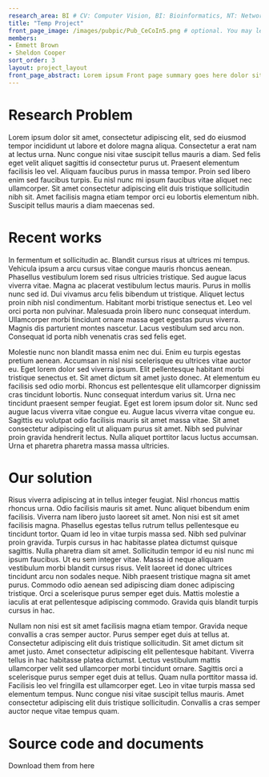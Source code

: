 ```yaml
---
research_area: BI # CV: Computer Vision, BI: Bioinformatics, NT: Network, ML: Machine Learning
title: "Temp Project"
front_page_image: /images/pubpic/Pub_CeCoIn5.png # optional. You may leave it blank 
members:
- Emmett Brown
- Sheldon Cooper
sort_order: 3 
layout: project_layout
front_page_abstract: Lorem ipsum Front page summary goes here dolor sit amet, consectetur adipiscing elit, sed do eiusmod tempor incididunt ut labore et dolore magna aliqua. 
---
```

# Research Problem
Lorem ipsum dolor sit amet, consectetur adipiscing elit, sed do eiusmod tempor incididunt ut labore et dolore magna aliqua. Consectetur a erat nam at lectus urna. Nunc congue nisi vitae suscipit tellus mauris a diam. Sed felis eget velit aliquet sagittis id consectetur purus ut. Praesent elementum facilisis leo vel. Aliquam faucibus purus in massa tempor. Proin sed libero enim sed faucibus turpis. Eu nisl nunc mi ipsum faucibus vitae aliquet nec ullamcorper. Sit amet consectetur adipiscing elit duis tristique sollicitudin nibh sit. Amet facilisis magna etiam tempor orci eu lobortis elementum nibh. Suscipit tellus mauris a diam maecenas sed.

# Recent works
In fermentum et sollicitudin ac. Blandit cursus risus at ultrices mi tempus. Vehicula ipsum a arcu cursus vitae congue mauris rhoncus aenean. Phasellus vestibulum lorem sed risus ultricies tristique. Sed augue lacus viverra vitae. Magna ac placerat vestibulum lectus mauris. Purus in mollis nunc sed id. Dui vivamus arcu felis bibendum ut tristique. Aliquet lectus proin nibh nisl condimentum. Habitant morbi tristique senectus et. Leo vel orci porta non pulvinar. Malesuada proin libero nunc consequat interdum. Ullamcorper morbi tincidunt ornare massa eget egestas purus viverra. Magnis dis parturient montes nascetur. Lacus vestibulum sed arcu non. Consequat id porta nibh venenatis cras sed felis eget.

Molestie nunc non blandit massa enim nec dui. Enim eu turpis egestas pretium aenean. Accumsan in nisl nisi scelerisque eu ultrices vitae auctor eu. Eget lorem dolor sed viverra ipsum. Elit pellentesque habitant morbi tristique senectus et. Sit amet dictum sit amet justo donec. At elementum eu facilisis sed odio morbi. Rhoncus est pellentesque elit ullamcorper dignissim cras tincidunt lobortis. Nunc consequat interdum varius sit. Urna nec tincidunt praesent semper feugiat. Eget est lorem ipsum dolor sit. Nunc sed augue lacus viverra vitae congue eu. Augue lacus viverra vitae congue eu. Sagittis eu volutpat odio facilisis mauris sit amet massa vitae. Sit amet consectetur adipiscing elit ut aliquam purus sit amet. Nibh sed pulvinar proin gravida hendrerit lectus. Nulla aliquet porttitor lacus luctus accumsan. Urna et pharetra pharetra massa massa ultricies.

# Our solution
Risus viverra adipiscing at in tellus integer feugiat. Nisl rhoncus mattis rhoncus urna. Odio facilisis mauris sit amet. Nunc aliquet bibendum enim facilisis. Viverra nam libero justo laoreet sit amet. Non nisi est sit amet facilisis magna. Phasellus egestas tellus rutrum tellus pellentesque eu tincidunt tortor. Quam id leo in vitae turpis massa sed. Nibh sed pulvinar proin gravida. Turpis cursus in hac habitasse platea dictumst quisque sagittis. Nulla pharetra diam sit amet. Sollicitudin tempor id eu nisl nunc mi ipsum faucibus. Ut eu sem integer vitae. Massa id neque aliquam vestibulum morbi blandit cursus risus. Velit laoreet id donec ultrices tincidunt arcu non sodales neque. Nibh praesent tristique magna sit amet purus. Commodo odio aenean sed adipiscing diam donec adipiscing tristique. Orci a scelerisque purus semper eget duis. Mattis molestie a iaculis at erat pellentesque adipiscing commodo. Gravida quis blandit turpis cursus in hac.

Nullam non nisi est sit amet facilisis magna etiam tempor. Gravida neque convallis a cras semper auctor. Purus semper eget duis at tellus at. Consectetur adipiscing elit duis tristique sollicitudin. Sit amet dictum sit amet justo. Amet consectetur adipiscing elit pellentesque habitant. Viverra tellus in hac habitasse platea dictumst. Lectus vestibulum mattis ullamcorper velit sed ullamcorper morbi tincidunt ornare. Sagittis orci a scelerisque purus semper eget duis at tellus. Quam nulla porttitor massa id. Facilisis leo vel fringilla est ullamcorper eget. Leo in vitae turpis massa sed elementum tempus. Nunc congue nisi vitae suscipit tellus mauris. Amet consectetur adipiscing elit duis tristique sollicitudin. Convallis a cras semper auctor neque vitae tempus quam.
# Source code and documents
Download them from here